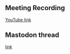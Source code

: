 ## Meeting Recording

[YouTube link](https://youtu.be/ZuT4iMcxig0)

## Mastodon thread

[link](https://neuromatch.social/@OREL/112227064824231087)
